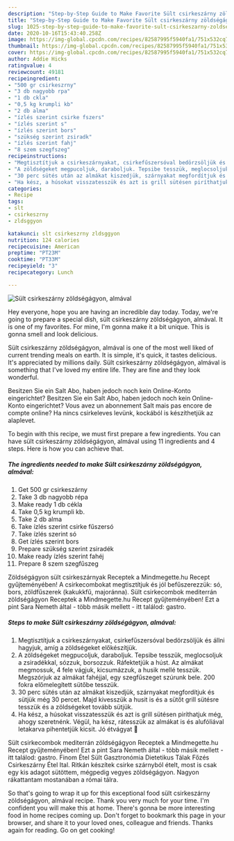 ```yaml
---
description: "Step-by-Step Guide to Make Favorite Sült csirkeszárny zöldségágyon, almával"
title: "Step-by-Step Guide to Make Favorite Sült csirkeszárny zöldségágyon, almával"
slug: 1025-step-by-step-guide-to-make-favorite-sult-csirkeszarny-zoldsegagyon-almaval
date: 2020-10-16T15:43:40.258Z
image: https://img-global.cpcdn.com/recipes/82587995f5940fa1/751x532cq70/sult-csirkeszarny-zoldsegagyon-almaval-recept-foto.jpg
thumbnail: https://img-global.cpcdn.com/recipes/82587995f5940fa1/751x532cq70/sult-csirkeszarny-zoldsegagyon-almaval-recept-foto.jpg
cover: https://img-global.cpcdn.com/recipes/82587995f5940fa1/751x532cq70/sult-csirkeszarny-zoldsegagyon-almaval-recept-foto.jpg
author: Addie Hicks
ratingvalue: 4
reviewcount: 49181
recipeingredient:
- "500 gr csirkeszrny"
- "3 db nagyobb rpa"
- "1 db ckla"
- "0,5 kg krumpli kb"
- "2 db alma"
- "ízlés szerint csirke fszers"
- "ízlés szerint s"
- "ízlés szerint bors"
- "szükség szerint zsiradk"
- "ízlés szerint fahj"
- "8 szem szegfszeg"
recipeinstructions:
- "Megtisztítjuk a csirkeszárnyakat, csirkefűszersóval bedörzsöljük és állni hagyjuk, amíg a zöldségeket előkészítjük."
- "A zöldségeket megpucoljuk, daraboljuk. Tepsibe tesszük, meglocsoljuk a zsiradékkal, sózzuk, borsozzuk. Ráfektetjük a húst. Az almákat megmossuk, 4 fele vágjuk, kicsumázzuk, a husik mellé tesszük. Megszórjuk az almákat fahéjjal, egy szegfűszeget szúrunk bele. 200 fokra előmelegített sütőbe tesszük."
- "30 perc sütés után az almákat kiszedjük, szárnyakat megfordítjuk és sütjük még 30 percet. Majd kivesszük a husit is és a sütőt grill sütésre tesszük és a zöldségeket tovább sütjük."
- "Ha kész, a húsokat visszatesszük és azt is grill sütésen piríthatjuk még, ahogy szeretnénk. Végül, ha kész, rátesszük az almákat is és alufóliával letakarva pihentetjük kicsit. Jó étvágyat 🤗"
categories:
- Recipe
tags:
- slt
- csirkeszrny
- zldsggyon

katakunci: slt csirkeszrny zldsggyon 
nutrition: 124 calories
recipecuisine: American
preptime: "PT23M"
cooktime: "PT33M"
recipeyield: "3"
recipecategory: Lunch

---
```



![Sült csirkeszárny zöldségágyon, almával](https://img-global.cpcdn.com/recipes/82587995f5940fa1/751x532cq70/sult-csirkeszarny-zoldsegagyon-almaval-recept-foto.jpg)

Hey everyone, hope you are having an incredible day today. Today, we're going to prepare a special dish, sült csirkeszárny zöldségágyon, almával. It is one of my favorites. For mine, I'm gonna make it a bit unique. This is gonna smell and look delicious.

Sült csirkeszárny zöldségágyon, almával is one of the most well liked of current trending meals on earth. It is simple, it's quick, it tastes delicious. It's appreciated by millions daily. Sült csirkeszárny zöldségágyon, almával is something that I've loved my entire life. They are fine and they look wonderful.

Besitzen Sie ein Salt Abo, haben jedoch noch kein Online-Konto eingerichtet? Besitzen Sie ein Salt Abo, haben jedoch noch kein Online-Konto eingerichtet? Vous avez un abonnement Salt mais pas encore de compte online? Ha nincs csirkeleves levünk, kockából is készíthetjük az alaplevet.


To begin with this recipe, we must first prepare a few ingredients. You can have sült csirkeszárny zöldségágyon, almával using 11 ingredients and 4 steps. Here is how you can achieve that.

<!--inarticleads1-->

##### The ingredients needed to make Sült csirkeszárny zöldségágyon, almával:

1. Get 500 gr csirkeszárny
1. Take 3 db nagyobb répa
1. Make ready 1 db cékla
1. Take 0,5 kg krumpli kb.
1. Take 2 db alma
1. Take ízlés szerint csirke fűszersó
1. Take ízlés szerint só
1. Get ízlés szerint bors
1. Prepare szükség szerint zsiradék
1. Make ready ízlés szerint fahéj
1. Prepare 8 szem szegfűszeg


Zöldségágyon sült csirkeszárnyak Receptek a Mindmegette.hu Recept gyűjteményében! A csirkecombokat megtisztítjuk és jól befűszerezzük: só, bors, zöldfűszerek (kakukkfű, majoránna). Sült csirkecombok mediterrán zöldségágyon Receptek a Mindmegette.hu Recept gyűjteményében! Ezt a pint Sara Nemeth által - több másik mellett - itt találod: gastro. 

<!--inarticleads2-->

##### Steps to make Sült csirkeszárny zöldségágyon, almával:

1. Megtisztítjuk a csirkeszárnyakat, csirkefűszersóval bedörzsöljük és állni hagyjuk, amíg a zöldségeket előkészítjük.
1. A zöldségeket megpucoljuk, daraboljuk. Tepsibe tesszük, meglocsoljuk a zsiradékkal, sózzuk, borsozzuk. Ráfektetjük a húst. Az almákat megmossuk, 4 fele vágjuk, kicsumázzuk, a husik mellé tesszük. Megszórjuk az almákat fahéjjal, egy szegfűszeget szúrunk bele. 200 fokra előmelegített sütőbe tesszük.
1. 30 perc sütés után az almákat kiszedjük, szárnyakat megfordítjuk és sütjük még 30 percet. Majd kivesszük a husit is és a sütőt grill sütésre tesszük és a zöldségeket tovább sütjük.
1. Ha kész, a húsokat visszatesszük és azt is grill sütésen piríthatjuk még, ahogy szeretnénk. Végül, ha kész, rátesszük az almákat is és alufóliával letakarva pihentetjük kicsit. Jó étvágyat 🤗


Sült csirkecombok mediterrán zöldségágyon Receptek a Mindmegette.hu Recept gyűjteményében! Ezt a pint Sara Nemeth által - több másik mellett - itt találod: gastro. Finom Étel Sült Gasztronómia Dietetikus Tálak Főzés Csirkeszárny Étel Ital. Ritkán készítek csirke szárnyból ételt, most is csak egy kis adagot sütöttem, mégpedig vegyes zöldségágyon. Nagyon rákattantam mostanában a római tálra. 

So that's going to wrap it up for this exceptional food sült csirkeszárny zöldségágyon, almával recipe. Thank you very much for your time. I'm confident you will make this at home. There's gonna be more interesting food in home recipes coming up. Don't forget to bookmark this page in your browser, and share it to your loved ones, colleague and friends. Thanks again for reading. Go on get cooking!

